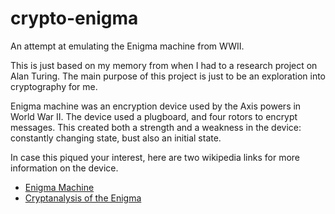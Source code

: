 # crypto-enigma
An attempt at emulating the Enigma machine from WWII.

This is just based on my memory from when I had to a research project on Alan Turing. The main purpose of this project is just to be an exploration into cryptography for me.

Enigma machine was an encryption device used by the Axis powers in World War II. The device used a plugboard, and four rotors to encrypt messages. This created both a strength and a weakness in the device: constantly changing state, bust also an initial state.

In case this piqued your interest, here are two wikipedia links for more information on the device.
- [Enigma Machine](https://en.wikipedia.org/wiki/Enigma_machine)
- [Cryptanalysis of the Enigma](https://en.wikipedia.org/wiki/Cryptanalysis_of_the_Enigma)
